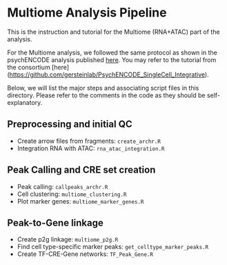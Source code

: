 # Multiome Analysis Pipeline

This is the instruction and tutorial for the Multiome (RNA+ATAC) part of the analysis.

For the Multiome analysis, we followed the same protocol as shown in the psychENCODE analysis published [here](https://www.science.org/doi/10.1126/science.adi5199). You may refer to the tutorial from the consortium [here] (https://github.com/gersteinlab/PsychENCODE_SingleCell_Integrative).

Below, we will list the major steps and associating script files in this directory. Please refer to the comments in the code as they should be self-explanatory. 

## Preprocessing and initial QC

- Create arrow files from fragments: `create_archr.R`
- Integration RNA with ATAC: `rna_atac_integration.R`

## Peak Calling and CRE set creation

- Peak calling: `callpeaks_archr.R`
- Cell clustering: `multiome_clustering.R`
- Plot marker genes: `multiome_marker_genes.R`

## Peak-to-Gene linkage

- Create p2g linkage: `multiome_p2g.R`
- Find cell type-specific marker peaks: `get_celltype_marker_peaks.R`
- Create TF-CRE-Gene networks: `TF_Peak_Gene.R`

